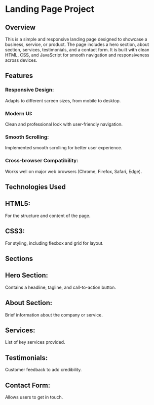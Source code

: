 # Landing Page Project

## Overview

  This is a simple and responsive landing page designed to showcase a business, service, or product. The page includes a hero section, about section, services, testimonials, and a contact form. It is built with clean HTML, CSS, and JavaScript for smooth navigation and responsiveness across devices.

## Features

### Responsive Design: 
  Adapts to different screen sizes, from mobile to desktop.
### Modern UI: 
  Clean and professional look with user-friendly navigation.
### Smooth Scrolling: 
  Implemented smooth scrolling for better user experience.
### Cross-browser Compatibility: 
  Works well on major web browsers (Chrome, Firefox, Safari, Edge).

## Technologies Used

## HTML5:  
  For the structure and content of the page.
## CSS3: 
  For styling, including flexbox and grid for layout.

## Sections

## Hero Section: 
  Contains a headline, tagline, and call-to-action button.
## About Section: 
  Brief information about the company or service.
## Services: 
  List of key services provided.
## Testimonials: 
  Customer feedback to add credibility.
## Contact Form: 
  Allows users to get in touch.
